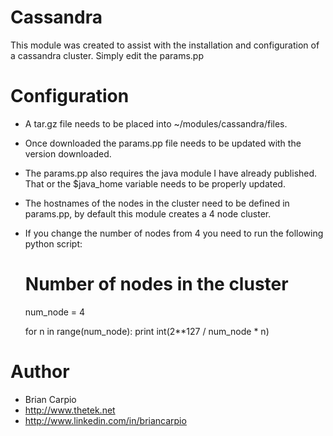 # Cassandra #

This module was created to assist with the installation and configuration of a cassandra cluster. Simply edit the params.pp

# Configuration #

* A tar.gz file needs to be placed into ~/modules/cassandra/files. 
* Once downloaded the params.pp file needs to be updated with the version downloaded. 
* The params.pp also requires the java module I have already published. That or the $java_home variable needs to be properly updated.
* The hostnames of the nodes in the cluster need to be defined in params.pp, by default this module creates a 4 node cluster. 
* If you change the number of nodes from 4 you need to run the following python script:

	# Number of nodes in the cluster
	num_node = 4

	for n in range(num_node):
		print int(2**127 / num_node * n)

# Author #

* Brian Carpio
* http://www.thetek.net
* http://www.linkedin.com/in/briancarpio
